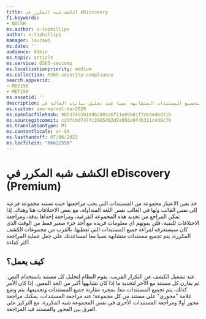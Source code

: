 ```yaml
---
title: الكشف شبه المكرر في eDiscovery
f1.keywords:
- NOCSH
ms.author: v-tophillips
author: v-tophillips
manager: laurawi
ms.date: ''
audience: Admin
ms.topic: article
ms.service: O365-seccomp
ms.localizationpriority: medium
ms.collection: M365-security-compliance
search.appverid:
- MOE150
- MET150
ms.assetid: ''
description: استخدم الكشف شبه المكرر لتجميع المستندات المتشابهة نصيا عند تحليل بيانات الحالة في eDiscovery (Premium).
ms.custom: seo-marvel-mar2020
ms.openlocfilehash: 985374558189b2001c6f11e09581f7cb3ed6d11b
ms.sourcegitcommit: c29fc9d7477c3985d02d7a956a9f4b311c4d9c76
ms.translationtype: MT
ms.contentlocale: ar-SA
ms.lasthandoff: 07/06/2022
ms.locfileid: "66622558"
---
```

# <a name="near-duplicate-detection-in-ediscovery-premium"></a>الكشف شبه المكرر في eDiscovery (Premium)

خذ بعين الاعتبار مجموعة من المستندات التي يجب مراجعتها حيث تستند مجموعة فرعية إلى نفس القالب ولها في الغالب نفس اللغة المتداولة، مع بعض الاختلافات هنا وهناك. إذا تمكن المراجع من تحديد هذه المجموعة الفرعية، ومراجعة إحداها بدقة، ومراجعة الاختلافات للبقية، فلن يفوتهم أي معلومات فريدة مع أخذ جزء صغير فقط من الوقت الذي كان سيستغرقه لقراءة جميع المستندات التي تغطيها. بالقرب من مجموعات الكشف المكررة، يتم تجميع مستندات متشابهة نصيا معا لمساعدتك على جعل عملية المراجعة أكثر كفاءة.

## <a name="how-does-it-work"></a>كيف يعمل؟

عند تشغيل الكشف عن التكرار القريب، يقوم النظام لتحليل كل مستند باستخدام النص. ثم يقارن كل مستند مع الآخر لتحديد ما إذا كان تشابهها أكبر من الحد المعين. إذا كان الأمر كذلك، يتم تجميع المستندات معا. بمجرد مقارنة جميع المستندات وتجميعها، يتم وضع علامة "محوري" على مستند من كل مجموعة؛ عند مراجعة المستندات، يمكنك مراجعة محور أولا ومراجعة المستندات الأخرى في نفس المجموعة شبه المكررة، مع التركيز على الفرق بين المحور والمستند قيد المراجعة.
